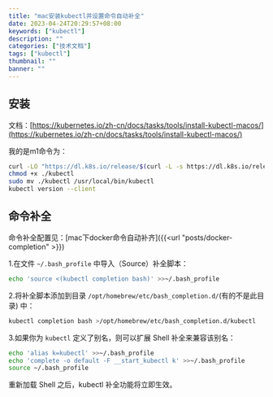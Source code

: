 ```yaml
---
title: "mac安装kubectl并设置命令自动补全"
date: 2023-04-24T20:29:57+08:00
keywords: ["kubectl"]
description: ""
categories: ["技术文档"]
tags: ["kubectl"]
thumbnail: ""
banner: ""
---
```


## 安装
文档：[https://kubernetes.io/zh-cn/docs/tasks/tools/install-kubectl-macos/](https://kubernetes.io/zh-cn/docs/tasks/tools/install-kubectl-macos/)

我的是m1命令为：
```bash
curl -LO "https://dl.k8s.io/release/$(curl -L -s https://dl.k8s.io/release/stable.txt)/bin/darwin/arm64/kubectl"
chmod +x ./kubectl
sudo mv ./kubectl /usr/local/bin/kubectl
kubectl version --client
```

## 命令补全
命令补全配置见：[mac下docker命令自动补齐]({{<url "posts/docker-completion" >}})

1.在文件 `~/.bash_profile` 中导入（Source）补全脚本：
```bash
echo 'source <(kubectl completion bash)' >>~/.bash_profile
```
2.将补全脚本添加到目录 `/opt/homebrew/etc/bash_completion.d/`(有的不是此目录) 中：
```bash 
kubectl completion bash >/opt/homebrew/etc/bash_completion.d/kubectl
```
3.如果你为 `kubectl` 定义了别名，则可以扩展 Shell 补全来兼容该别名：
```bash
echo 'alias k=kubectl' >>~/.bash_profile
echo 'complete -o default -F __start_kubectl k' >>~/.bash_profile
source ~/.bash_profile
```
重新加载 Shell 之后，kubectl 补全功能将立即生效。
